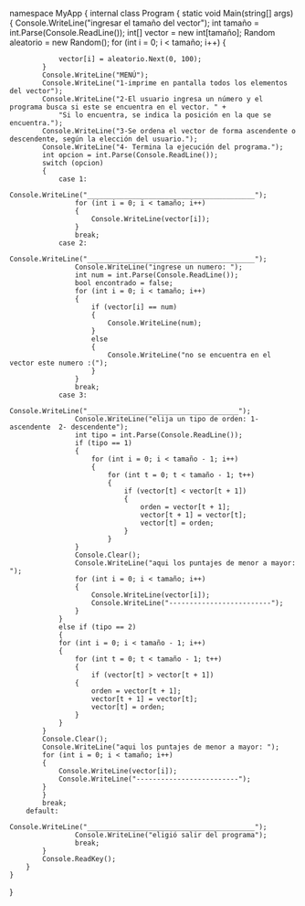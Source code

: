 namespace MyApp
{
    internal class Program
    {
        static void Main(string[] args)
        {
            Console.WriteLine("ingresar el tamaño del vector");
            int tamaño = int.Parse(Console.ReadLine());
            int[] vector = new int[tamaño];
            Random aleatorio = new Random();
            for (int i = 0; i < tamaño; i++)
            {

                vector[i] = aleatorio.Next(0, 100);
            }
            Console.WriteLine("MENÚ");
            Console.WriteLine("1-imprime en pantalla todos los elementos del vector");
            Console.WriteLine("2-El usuario ingresa un número y el programa busca si este se encuentra en el vector. " +
                "Si lo encuentra, se indica la posición en la que se encuentra.");
            Console.WriteLine("3-Se ordena el vector de forma ascendente o descendente, según la elección del usuario.");
            Console.WriteLine("4- Termina la ejecución del programa.");
            int opcion = int.Parse(Console.ReadLine());
            switch (opcion)
            {
                case 1:
                    Console.WriteLine("_________________________________________");
                    for (int i = 0; i < tamaño; i++)
                    {
                        Console.WriteLine(vector[i]);
                    }
                    break;
                case 2:
                    Console.WriteLine("_________________________________________");
                    Console.WriteLine("ingrese un numero: ");
                    int num = int.Parse(Console.ReadLine());
                    bool encontrado = false;
                    for (int i = 0; i < tamaño; i++)
                    {
                        if (vector[i] == num)
                        {
                            Console.WriteLine(num);
                        }
                        else
                        {
                            Console.WriteLine("no se encuentra en el vector este numero :(");
                        }
                    }
                    break;
                case 3:
                    Console.WriteLine("_____________________________________");
                    Console.WriteLine("elija un tipo de orden: 1- ascendente  2- descendente");
                    int tipo = int.Parse(Console.ReadLine());
                    if (tipo == 1)
                    {
                        for (int i = 0; i < tamaño - 1; i++)
                        {
                            for (int t = 0; t < tamaño - 1; t++)
                            {
                                if (vector[t] < vector[t + 1])
                                {
                                    orden = vector[t + 1];
                                    vector[t + 1] = vector[t];
                                    vector[t] = orden;
                                }
                            }
                    }
                    Console.Clear();
                    Console.WriteLine("aqui los puntajes de menor a mayor: ");
                    for (int i = 0; i < tamaño; i++)
                    {
                        Console.WriteLine(vector[i]);
                        Console.WriteLine("-------------------------");
                    }
                }
                else if (tipo == 2)
                {
                for (int i = 0; i < tamaño - 1; i++)
                {
                    for (int t = 0; t < tamaño - 1; t++)
                    {
                        if (vector[t] > vector[t + 1])
                    {
                        orden = vector[t + 1];
                        vector[t + 1] = vector[t];
                        vector[t] = orden;
                    }
                }
            }
            Console.Clear();
            Console.WriteLine("aqui los puntajes de menor a mayor: ");
            for (int i = 0; i < tamaño; i++)
            {
                Console.WriteLine(vector[i]);
                Console.WriteLine("-------------------------");
            }
            }
            break;
        default:
                                        Console.WriteLine("_________________________________________");
                    Console.WriteLine("eligió salir del programa");
                    break;
            }
            Console.ReadKey();
        }
    }
}
